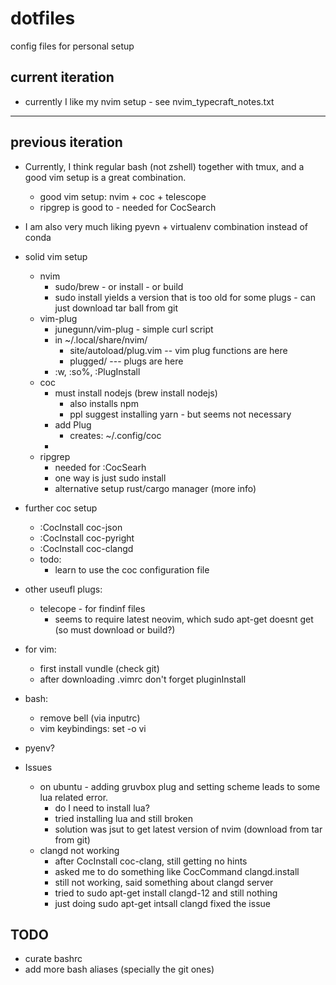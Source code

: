 # dotfiles
config files for personal setup

## current iteration
* currently I like my nvim setup - see nvim_typecraft_notes.txt

-------

## previous iteration

* Currently, I think regular bash (not zshell) together with tmux, and a good vim setup is a great combination.
	- good vim setup: nvim + coc + telescope
	- ripgrep is good to - needed for CocSearch
* I am also very  much liking pyevn + virtualenv combination instead of conda

* solid vim setup
    - nvim 
        * sudo/brew - or install - or build
        * sudo install yields a version that is too old for some plugs - can just download tar ball from git
    - vim-plug
        * junegunn/vim-plug - simple curl script
        * in ~/.local/share/nvim/
            - site/autoload/plug.vim -- vim plug functions are here
            - plugged/ --- plugs are here
        * :w, :so%, :PlugInstall
    - coc
        * must install nodejs (brew install nodejs)
            - also installs npm 
            - ppl suggest installing yarn - but seems not necessary
        * add Plug
            - creates: ~/.config/coc
        *
	- ripgrep
		* needed for :CocSearh
		* one way is just sudo install
		* alternative setup rust/cargo manager (more info)

* further coc setup
    - :CocInstall coc-json
    - :CocInstall coc-pyright
    - :CocInstall coc-clangd
    - todo: 
        * learn  to use the coc configuration file

* other useufl plugs:
	- telecope - for findinf files
		- seems to require latest neovim, which sudo apt-get doesnt get (so must download or build?)

* for vim:
    - first install vundle (check git)
    - after downloading .vimrc don't forget pluginInstall

* bash:
    - remove bell (via inputrc)
    - vim keybindings: set -o vi

* pyenv?


* Issues
	- on ubuntu - adding gruvbox plug and setting scheme leads to some lua related error. 
		* do I need to install lua?
		* tried installing lua and still broken
        * solution was jsut to get latest version of nvim (download from tar from git)
	- clangd not working
		* after CocInstall coc-clang, still getting no hints
		* asked me to do something like CocCommand clangd.install
		* still not working, said something about clangd server
		* tried to sudo apt-get install clangd-12 and still nothing
        * just doing sudo apt-get intsall clangd fixed the issue

## TODO
* curate bashrc
* add more bash aliases (specially the git ones)
